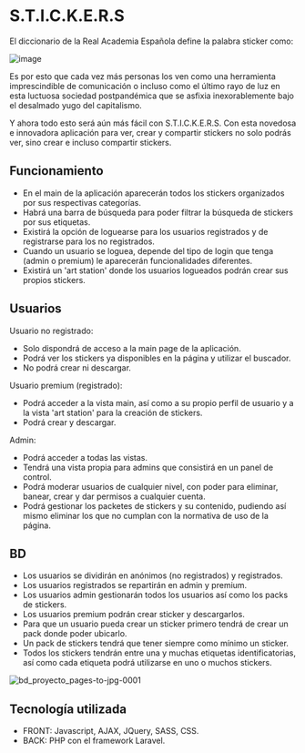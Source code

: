 
# S.T.I.C.K.E.R.S

El diccionario de la Real Academia Española define la palabra sticker como:

![image](https://user-images.githubusercontent.com/67797259/161443658-705d2be7-9de2-4f04-9e95-4fac0fa15d49.png)

Es por esto que cada vez más personas los ven como una herramienta imprescindible de comunicación o incluso como el último rayo de luz en esta luctuosa sociedad postpandémica que se asfixia inexorablemente bajo el desalmado yugo del capitalismo.

Y ahora todo esto será aún más fácil con S.T.I.C.K.E.R.S. Con esta novedosa e innovadora aplicación para ver, crear y compartir stickers no solo podrás ver, sino crear e incluso compartir stickers. 


## Funcionamiento

- En el main de la aplicación aparecerán todos los stickers organizados por sus respectivas categorías.
- Habrá una barra de búsqueda para poder filtrar la búsqueda de stickers por sus etiquetas.
- Existirá la opción de loguearse para los usuarios registrados y de registrarse para los no registrados.
- Cuando un usuario se loguea, depende del tipo de login que tenga (admin o premium) le aparecerán funcionalidades diferentes.
- Existirá un 'art station' donde los usuarios logueados podrán crear sus propios stickers.



## Usuarios

Usuario no registrado: 
   * Solo dispondrá de acceso a la main page de la aplicación.
   * Podrá ver los stickers ya disponibles en la página y utilizar el buscador.
   * No podrá crear ni descargar.

Usuario premium (registrado): 
   * Podrá acceder a la vista main, así como a su propio perfil de usuario y a la vista 'art station' para la creación de stickers.
   * Podrá crear y descargar.
   
Admin:
   * Podrá acceder a todas las vistas.
   * Tendrá una vista propia para admins que consistirá en un panel de control.
   * Podrá moderar usuarios de cualquier nivel, con poder para eliminar, banear, crear y dar permisos a cualquier cuenta.
   * Podrá gestionar los packetes de stickers y su contenido, pudiendo así mismo eliminar los que no cumplan con la normativa de uso de la página.

## BD

- Los usuarios se dividirán en anónimos (no registrados) y registrados.
- Los usuarios registrados se repartirán en admin y premium.
- Los usuarios admin gestionarán todos los usuarios así como los packs de stickers.
- Los usuarios premium podrán crear sticker y descargarlos. 
- Para que un usuario pueda crear un sticker primero tendrá de crear un pack donde poder ubicarlo.
- Un pack de stickers tendrá que tener siempre como mínimo un sticker.
- Todos los stickers tendrán entre una y muchas etiquetas identificatorias, así como cada etiqueta podrá utilizarse en uno o muchos stickers.


![bd_proyecto_pages-to-jpg-0001](https://user-images.githubusercontent.com/67797259/161443318-65f7b367-e76f-42f0-aea2-17439944e6e0.jpg)


## Tecnología utilizada

* FRONT:
    Javascript, AJAX, JQuery, SASS, CSS.
* BACK:
    PHP con el framework Laravel.

    
